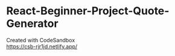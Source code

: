 # React-Beginner-Project-Quote-Generator
Created with CodeSandbox
<br>
https://csb-rjr1jd.netlify.app/
